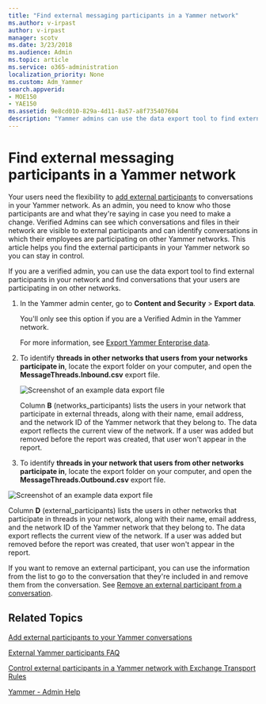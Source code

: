 ```yaml
---
title: "Find external messaging participants in a Yammer network"
ms.author: v-irpast
author: v-irpast
manager: scotv
ms.date: 3/23/2018
ms.audience: Admin
ms.topic: article
ms.service: o365-administration
localization_priority: None
ms.custom: Adm_Yammer
search.appverid:
- MOE150
- YAE150
ms.assetid: 9e8cd010-829a-4d11-8a57-a8f735407604
description: "Yammer admins can use the data export tool to find external participants in a network and find conversations that users are participating in on other networks."
---
```


# Find external messaging participants in a Yammer network

Your users need the flexibility to [add external participants](add-external-messaging-participants-to-your-yammer-conversations.md) to conversations in your Yammer network. As an admin, you need to know who those participants are and what they're saying in case you need to make a change. Verified Admins can see which conversations and files in their network are visible to external participants and can identify conversations in which their employees are participating on other Yammer networks. This article helps you find the external participants in your Yammer network so you can stay in control. 
  
If you are a verified admin, you can use the data export tool to find external participants in your network and find conversations that your users are participating in on other networks.
  
1. In the Yammer admin center, go to **Content and Security** > **Export data**.
    
    You'll only see this option if you are a Verified Admin in the Yammer network.
    
    For more information, see [Export Yammer Enterprise data](../security-and-compliance-topics/export-data-from-yammer-enterprise.md).
    
2. To identify **threads in other networks that users from your networks participate in**, locate the export folder on your computer, and open the **MessageThreads.Inbound.csv** export file. 
    
    ![Screenshot of an example data export file](/Office365/Admin/media/6b96f531-7a77-4079-aacf-288e313ae023.png)
  
    Column **B** (networks_participants) lists the users in your network that participate in external threads, along with their name, email address, and the network ID of the Yammer network that they belong to. The data export reflects the current view of the network. If a user was added but removed before the report was created, that user won't appear in the report. 
    
3. To identify **threads in your network that users from other networks participate in**, locate the export folder on your computer, and open the **MessageThreads.Outbound.csv** export file. 
  
![Screenshot of an example data export file](/Office365/Admin/media/90261f3d-0629-4fb6-bb42-33ed7eb3e99a.png)
  
Column **D** (external_participants) lists the users in other networks that participate in threads in your network, along with their name, email address, and the network ID of the Yammer network that they belong to. The data export reflects the current view of the network. If a user was added but removed before the report was created, that user won't appear in the report. 
    
If you want to remove an external participant, you can use the information from the list to go to the conversation that they're included in and remove them from the conversation. See [Remove an external participant from a conversation](add-external-messaging-participants-to-your-yammer-conversations.md#RemoveExternal).
  
## Related Topics

[Add external participants to your Yammer conversations](add-external-messaging-participants-to-your-yammer-conversations.md)
  
[External Yammer participants FAQ](external-messaging-faq-yammer.md)
  
[Control external participants in a Yammer network with Exchange Transport Rules](control-external-messaging-in-a-yammer-network-with-exchange-transport-rules.md)
  
[Yammer - Admin Help](https://support.office.com/article/e1464355-1f97-49ac-b2aa-dd320b179dbe)
  

